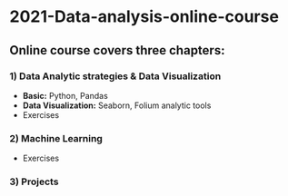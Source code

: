 # 2021-Data-analysis-online-course

## Online course covers three chapters: 

### 1) Data Analytic strategies & Data Visualization
- **Basic:** Python, Pandas
- **Data Visualization:** Seaborn, Folium analytic tools 
- Exercises


### 2) Machine Learning
- Exercises


### 3) Projects 
